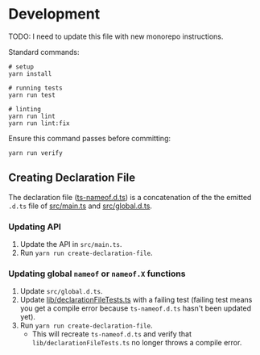 # Development

TODO: I need to update this file with new monorepo instructions.

Standard commands:

```
# setup
yarn install

# running tests
yarn run test

# linting
yarn run lint
yarn run lint:fix
```

Ensure this command passes before committing:

```
yarn run verify
```

## Creating Declaration File

The declaration file ([ts-nameof.d.ts](ts-nameof.d.ts)) is a concatenation of the the emitted `.d.ts` file of [src/main.ts](src/main.ts) and [src/global.d.ts](src/global.d.ts).

### Updating API

1. Update the API in `src/main.ts`.
1. Run `yarn run create-declaration-file`.

### Updating global `nameof` or `nameof.X` functions

1. Update `src/global.d.ts`.
1. Update [lib/declarationFileTests.ts](lib/declarationFileTests.ts) with a failing test (failing test means you get a compile error because `ts-nameof.d.ts` hasn't been updated yet).
1. Run `yarn run create-declaration-file`.
    * This will recreate `ts-nameof.d.ts` and verify that `lib/declarationFileTests.ts` no longer throws a compile error.
